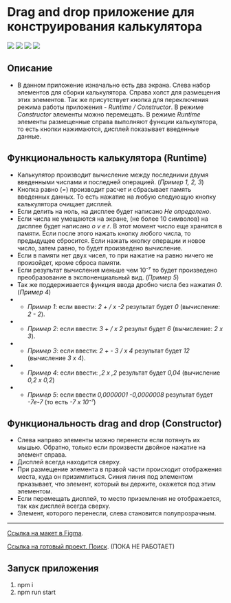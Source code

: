 # Drag and drop приложение для конструирования калькулятора

![](https://shields.io/badge/-HTML-orange)
![](https://shields.io/badge/-CSS-blue)
![](https://shields.io/badge/-JavaScript-yellow)
![](https://shields.io/badge/-React.JS-05D9FF)

## Описание 
 - В данном приложение изначально есть два экрана. Слева набор элементов для сборки калькулятора. Справа холст для размещения этих элементов. Так же присутствует кнопка для переключения режима работы приложения - *Runtime / Constructor*. В режиме *Constructor* элементы можно перемещать. В режиме *Runtime* элементы размещенные справа выполняют функции калькулятора, то есть кнопки нажимаются, дисплей показывает введенные данные. 

## Функциональность калькулятора (Runtime)
 - Калькулятор производит вычисление между последними двумя введенными числами и последней операцией. (*Пример 1, 2, 3*)
 - Кнопка равно (*=*) производит расчет и сбрасывает память введенных данных. То есть нажатие на любую следующую кнопку калькулятора очищает дисплей. 
 - Если делить на ноль, на дисплее будет написано *Не определено*.
 - Если числа не умещаются на экране, (не более 10 символов) на дисплее будет написано *o v e r*. В этот момент число еще хранится в памяти. Если после этого нажать кнопку любого числа, то предыдущее сбросится. Если нажать кнопку операции и новое число, затем равно, то будет произведено вычисление. 
 - Если в памяти нет двух чисел, то при нажатие на равно ничего не произойдет, кроме сброса памяти.
 - Если результат вычисления меньше чем 10⁻⁷ то будет произведено преобразование в экспоненциальный вид. (*Пример 5*)
 - Так же поддерживается функция ввода дробно числа без нажатия *0*. (*Пример 4*)
 - - *Пример 1*: если ввести: *2 + / х -2* результат будет *0* (вычисление: *2 - 2*).
 - - *Пример 2*: если ввести: *3 + / х 2* результ будет *6* (вычисление: *2 х 3*).
 - - *Пример 3*: если ввести: *2 + - 3 / х 4* результат будет *12* (вычисление *3 х 4*).
 - - *Пример 4*: если ввести: *,2 х ,2* результат будет *0,04* (вычисление *0,2 х 0,2*)
 - - *Пример 5*: если ввести *0,0000001 -0,0000008* результат будет *-7е-7* (то есть *-7 х 10⁻⁷*)
 
 ## Функциональность drag and drop (Constructor)
  - Слева направо элементы можно перенести если потянуть их мышью. Обратно, только если произвести двойное нажатие на элемент справа. 
 - Дисплей всегда находится сверху. 
 - При размещение элемента в правой части происходит отображения места, куда он призимлиться. Синия линия под элементом прказывает, что элемент, который вы держите, окажется под этим элементом. 
 - Если перемещать дисплей, то место приземления не отображается, так как дисплей всегда сверху.
 - Элемент, которого перенесли, слева становится полупрозрачным. 

<tr>
    <hr>
</tr>

 [Ссылка на макет в Figma](https://www.figma.com/file/pdYzuOkvXY3Q00YRAMsLuz/Calculator-Constructor).
 
 [Ссылка на готовый проект. Поиск](https://tyt34.github.io/simple-hotel-check/). (ПОКА НЕ РАБОТАЕТ)
 
 ## Запуск приложения
1. npm i
2. npm run start
